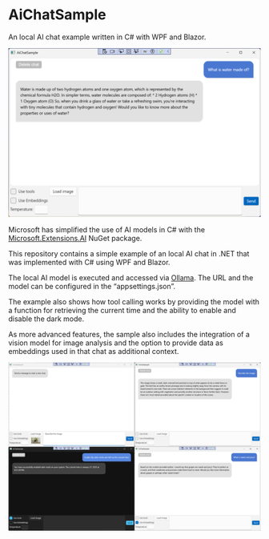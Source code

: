 # AiChatSample
An local AI chat example written in C# with WPF and Blazor.

![Logo](https://raw.githubusercontent.com/chrbaeu/AiChatSample/refs/heads/main/Screenshot.png)

Microsoft has simplified the use of AI models in C# with the [Microsoft.Extensions.AI](https://devblogs.microsoft.com/dotnet/introducing-microsoft-extensions-ai-preview/) NuGet package.

This repository contains a simple example of an local AI chat in .NET that was implemented with C# using WPF and Blazor.

The local AI model is executed and accessed via [Ollama](
https://ollama.com/). The URL and the model can be configured in the “appsettings.json”.

The example also shows how tool calling works by providing the model with a function for retrieving the current time and the ability to enable and disable the dark mode.

As more advanced features, the sample also includes the integration of a vision model for image analysis and the option to provide data as embeddings used in that chat as additional context.

![Logo](https://raw.githubusercontent.com/chrbaeu/AiChatSample/refs/heads/main/Screenshots.png)